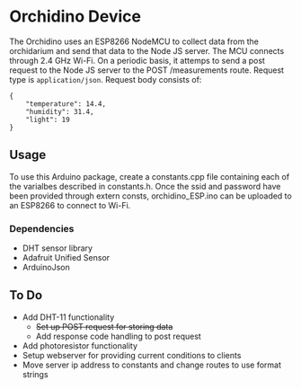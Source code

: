 # Orchidino Device

The Orchidino uses an ESP8266 NodeMCU to collect data from the orchidarium and send that data to the Node JS server. The MCU connects through 2.4 GHz Wi-Fi. On a periodic basis, it attemps to send a post request to the Node JS server to the POST /measurements route. Request type is `application/json`. Request body consists of:
```
{
    "temperature": 14.4,
    "humidity": 31.4,
    "light": 19
}
```
## Usage
To use this Arduino package, create a constants.cpp file containing each of the varialbes described in constants.h. Once the ssid and password have been provided through extern consts, orchidino_ESP.ino can be uploaded to an ESP8266 to connect to Wi-Fi.

### Dependencies
* DHT sensor library
* Adafruit Unified Sensor 
* ArduinoJson

## To Do
* Add DHT-11 functionality
  * ~~Set up POST request for storing data~~
  * Add response code handling to post request
* Add photoresistor functionality
* Setup webserver for providing current conditions to clients
* Move server ip address to constants and change routes to use format strings